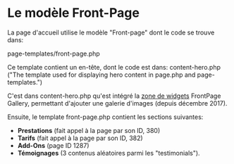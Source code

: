 # Le modèle Front-Page

La page d'accueil utilise le modèle "Front-page" dont le code se trouve dans: 

page-templates/front-page.php

Ce template contient un en-tête, dont le code est dans: content-hero.php ("The template used for displaying hero content in page.php and page-templates.")

C'est dans content-hero.php qu'est intégré la [zone de widgets](https://coworking-neuchatel.ch/wp-admin/widgets.php) FrontPage Gallery, permettant d'ajouter une galerie d'images (depuis décembre 2017).

Ensuite, le template front-page.php contient les sections suivantes:

* **Prestations** (fait appel à la page par son ID, 380)
* **Tarifs** (fait appel à la page par son ID, 382)
* **Add-Ons** (page ID 1287)
* **Témoignages** (3 contenus aléatoires parmi les "testimonials").